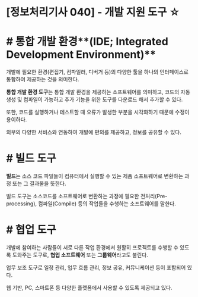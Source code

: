 # [정보처리기사 040] - 개발 지원 도구 ☆



# **# 통합 개발 환경****(IDE; Integrated Development Environment)**

개발에 필요한 환경(편집기, 컴파일러, 디버거 등)의 다양한 툴을 하나의 인터페이스로 통합하여 제공하는 것을 의미한다.



**통합 개발 환경 도구**는 통합 개발 환경을 제공하는 소프트웨어를 의미하고, 코드의 자동 생성 및 컴파일이 가능하고 추가 기능을 위한 도구를 다운로드 해서 추가할 수 있다.

또한, 코드를 실행하거나 테스트할 때 오류가 발생한 부분을 시각화하기 때문에 수정이 용이하다.

외부의 다양한 서비스와 연동하여 개발에 편의를 제공하고, 정보를 공유할 수 있다.



# **# 빌드 도구**

**빌드**는 소스 코드 파일들이 컴퓨터에서 실행할 수 있는 제품 소프트웨어로 변환하는 과정 또는 그 결과물을 뜻한다.

빌드 도구는 소스코드를 소프트웨어로 변환하는 과정에 필요한 전처리(Pre-processing), 컴파일(Compile) 등의 작업들을 수행하는 소프트웨어를 말한다.



# **# 협업 도구**

개발에 참여하는 사람들이 서로 다른 작업 환경에서 원활히 프로젝트를 수행할 수 있도록 도와주는 도구로, **협업 소프트웨어** 또는 **그룹웨어**라고도 불린다.

업무 보조 도구로 일정 관리, 업무 흐름 관리, 정보 공유, 커뮤니케이션 등이 포함되어 있다.

웹 기반, PC, 스마트폰 등 다양한 플랫폼에서 사용할 수 있도록 제공되고 있다.